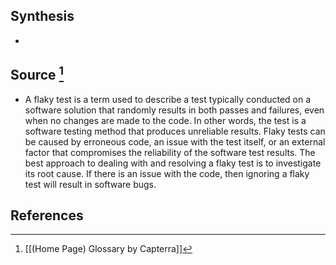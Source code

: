 ## Synthesis
- 
## Source [^1]
- A flaky test is a term used to describe a test typically conducted on a software solution that randomly results in both passes and failures, even when no changes are made to the code. In other words, the test is a software testing method that produces unreliable results. Flaky tests can be caused by erroneous code, an issue with the test itself, or an external factor that compromises the reliability of the software test results. The best approach to dealing with and resolving a flaky test is to investigate its root cause. If there is an issue with the code, then ignoring a flaky test will result in software bugs.
## References

[^1]: [[(Home Page) Glossary by Capterra]]